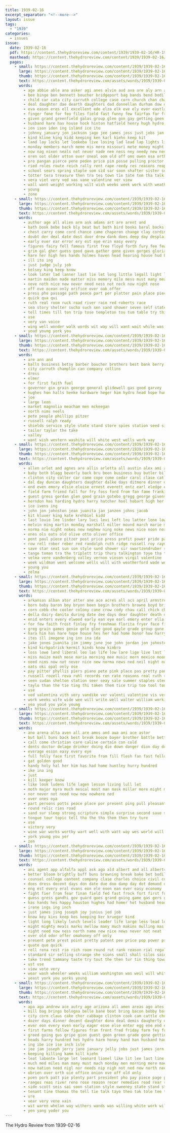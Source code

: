 ```yaml
---
title: 1939-02-16
excerpt_separator: "<!--more-->"
layout: issue
tags:
  - "1939"
categories:
  - issues
issue:
  date: 1939-02-16
  pdf: https://content.thehydroreview.com/content/1939/1939-02-16/HR-1939-02-16.pdf
  masthead: https://content.thehydroreview.com/content/1939/1939-02-16/masthead/HR-1939-02-16.jpg
  pages:
    - small: https://content.thehydroreview.com/content/1939/1939-02-16/small/HR-1939-02-16-01.jpg
      large: https://content.thehydroreview.com/content/1939/1939-02-16/large/HR-1939-02-16-01.jpg
      thumb: https://content.thehydroreview.com/content/1939/1939-02-16/thumbnails/HR-1939-02-16-01.jpg
      text: https://content.thehydroreview.com/assets/words/1939/1939-02-16/HR-1939-02-16-01.txt
      words:
        - age abbie able ana asker agi anes alvin aud ava are aly arn america abt aid and ady alter arial ates agin angles ange adcox ago all aye albert acres adie aga acy
        - bee binge ben bennett boucher bridgeport bag bands bend bodily butler ber both book bom board brake bas bere barber bess baie bible bev but blaine boo baptist bork bren blown bureau bound business bal bley betsy been bridger bale battle boal bene better brought broad bales boat brings borer binger bill bame bayer boy
        - child car cata city carruth college case corn church chan change cote cann caraway class can cant carl caddo christian clay came cen carnegie counts china cor court cage cope care creek clear cake clinton coast cotton colony chair candy county chie cole curnutt campbel
        - deal daughter dae dearth daughters dad donnellan durham dow day dies dog deputy dev deter dire dion duos days during dean doing door dale
        - eva eason eres ell excellent ede elza elk eve ely ever eastland eye end ean east enid
        - finger fone for feo files field fast funny few fairfax far friday fan frame flash fare friends fire fair flag furlough fine face fin found from fane fee fer first foran felt failing free fites
        - given grand greenfield galas group glen gon gay getting geen goods good games gins general guest gouge goes gin gigi grow greed going george grams gol gen gao gone gor
        - husband hare has house hock hinton hatfield henry hugh hydro her hand hine hosey home hota hes held hose harry henke half hones hoard hafer horwedel hearty had humes hume high hicks hands hedge how
        - ion ison iden ing island ice ito
        - johnny january jon jackson jago jee james jess just jobs jan joe
        - kind kline king kidd keeping ken karl kiehn keep kit
        - land lay locks let lookeba live losing lad lead lap lights living little lila lee long loss leight lydia ling less liggett line loe love league last labonte lassiter left
        - monday members march meme mis mere missouri mete money might mills much miller mail men morning montana monroe mon must mabe mans miss market mina may mun mabel means main million matter method minister most mile muss mine many more mer made mil
        - now nag nixon neals not never nade nee ness ney needy new ned nigl name nita night nah needs
        - oren oot older otton over oneal oom old off oms owen osa orth only ors
        - pro pangan pierce pene peden price pim posse pulling proctor past peg pate page prayer purchase pacific polson people peter pele pill president pee part plan pap pump par public person place pay precious pager pedro parmer present patron por paper pastor peoples
        - ried roles route reich rally rent rape reedy res reasons reap reape rat record rabe riley roy rath rook regular ran reno radio ring real reps
        - school sears spring staple som sid sar soon shafter sister sones season scout schoo shields ship saw sat sparks she sen seven san sitar show saturday space sale sing silence states seen strate sese springs street sermon september shy see sina skye shang senior state son stand serene sincere second standard sok still sare sed scot sam selves sunday set sons small sray seater short station saad send subject sie salute said spore shall service sae stolen
        - totter tera treasure then tra tes town tie tate tom tha talk them test ted trees than teed tok ton tave taken take toe tal team thelma taylor teal thing thy tole tim trail trip thuot tates thet too thurs the thomas tho trom tar train troy tee tees
        - vera viet very ved vas vane valentine ver view
        - wall want weight working wilt wish weeks week work with weathers worthy win west went was weatherford will while wei wife worley war world welcome worn wharton warm
        - young
        - zone
    - small: https://content.thehydroreview.com/content/1939/1939-02-16/small/HR-1939-02-16-02.jpg
      large: https://content.thehydroreview.com/content/1939/1939-02-16/large/HR-1939-02-16-02.jpg
      thumb: https://content.thehydroreview.com/content/1939/1939-02-16/thumbnails/HR-1939-02-16-02.jpg
      text: https://content.thehydroreview.com/assets/words/1939/1939-02-16/HR-1939-02-16-02.txt
      words:
        - author age all alien arm ask adams art are arent and
        - bath book bebe back bly beat but both bird books baral backs brick boss battle bright been ball below bene boy ber began body
        - chest carry come cord chance came chaperon change clay cording crisp call cords cold can champion calm close car con chart comes council cover clock canyon
        - doubt der deal date dost door drew dank does deep day desplaines dickstein daw dress down
        - early ever ear error ery est eye erin easy every
        - figures fairy fell famous first free floyd forth fury fee few finger fresh for firestone floor face fade franklin felt forward fever fore from fast
        - grim gal gher guess good gave gather gone given gorges gloria grip grand gaunt
        - hare her high hes hands holmes haven head hearing house hud haggard hour human him home hydro hed huh honor has hand how hopkins henry had
        - ill ito ing
        - just judge july job
        - kelsey king keep know
        - look later lad lanner last lie let long little legall light left leak laws life leve love loria like leon letter low
        - martin maiden made matter miss memory mile mess must many mean mans major mak maybe much milea man more
        - neve noth nice new never need ness not neck now night nose
        - off ove ocean only orifice over oak offer
        - press pho passage path peace part per platter pain place piece plenty pay
        - quick qua qui
        - ruth real room ruck road river rain red roberts race
        - sea story shelter sucha such sen sand shower seven self states setting sketch strength single start shall store save shoulder seen small sayles spears stuck second star said stay see sees stout supply swell samuel she slow speak stand speaker sit ship struck service shows soul size still sewing set side
        - tell times till ton trip tose templeton tou tum table try thing the then trick take tawny temple too them top thou tha tramp
        - use
        - very van voice
        - wing well wonder walk words wit way will want wait while was with white wearing wyeth west went wear ways wood world worm weeks why winter
        - youd young york you
    - small: https://content.thehydroreview.com/content/1939/1939-02-16/small/HR-1939-02-16-03.jpg
      large: https://content.thehydroreview.com/content/1939/1939-02-16/large/HR-1939-02-16-03.jpg
      thumb: https://content.thehydroreview.com/content/1939/1939-02-16/thumbnails/HR-1939-02-16-03.jpg
      text: https://content.thehydroreview.com/assets/words/1939/1939-02-16/HR-1939-02-16-03.txt
      words:
        - are ann and
        - balls business betsy barber boucher brothers best bank berry butler
        - city carruth champlin can company collins
        - dress
        - elmer
        - for first faith fuel
        - governor gin grain george general glidewell gas good garvey
        - hughes hon halls henke hardware heger him hydro head hope humes
        - joe
        - large leon
        - market magnolia meacham men mckeegan
        - north nims neels
        - pete people phillips pitzer
        - russell ralph ready
        - shields service style state stand store spies station seed side smith
        - tailor taylor the take
        - valley
        - want wish western washita will white west wells work way
    - small: https://content.thehydroreview.com/content/1939/1939-02-16/small/HR-1939-02-16-04.jpg
      large: https://content.thehydroreview.com/content/1939/1939-02-16/large/HR-1939-02-16-04.jpg
      thumb: https://content.thehydroreview.com/content/1939/1939-02-16/thumbnails/HR-1939-02-16-04.jpg
      text: https://content.thehydroreview.com/assets/words/1939/1939-02-16/HR-1939-02-16-04.txt
      words:
        - allen arlet and agnes are allis arletta all austin alex ami ast
        - baby both blagg beverly back bru been business buy butler bill beulah ben beck bunker bartgis bible ball buck burns barber blough binger boyd bryan
        - clinton city caller car came cope come cedar carol clase catlin cream carruth chalmers county chace company cartwright caddo chris corn clair class cane crissman cass chick colorado cox
        - dal day duncan daughters daughter dalke days ditmore dinner dan dennis
        - end even emory elsie eloise ernest everett entz earl eledge epperly
        - field farm friend fall for fry foss ford from fan fame frankie friday friends frank folks freda fred few foy frederick fine
        - guest gress gordan glen good grain gotebo gregg george givens
        - herndon has harding hydro harry hatcher hool hobart high her held horm house home hinton how harmony had hot horn henry herbert
        - ice ivens ing
        - john jon johnston jean juanita jan janzen johns jacob
        - kit kluver king kate krehbiel kidd
        - last louie lee linder lary luci levi left lou latter lone lowell lloyd lew lett lester letitia list lay living lesson leader lucian lia leon
        - melvin ming martin monday marshall miller mound march marie mash mond mary miler mon mighty matter may milo mcalester moffat mee murphy mir mille merit marsh mey master maj miss model mill mis mol
        - norma nie night nokes new nephew ning noke news nice noon north
        - ones ols oats old olive otto oliver office
        - pent paul piece pitzer post price press profit power pride past per prairie pleasant pane present polson perfect passe parse pankratz part
        - row rell rober reber red randolph ruth ridge russell roy raymond richardson ray ratz robbins reynolds ralph robetson ren rocky robertson rose ran
        - save star seat sun son style sund shower sir swartzendruber snow seed strong sweeney stange suite sylvester sale second sparks saturday sunday scott sells shelton saeed spain salesman slagell sick sons
        - tange toman tra the triplett trip thurs talkington toye tha texas tas thiessen ton theron taylor thoma tucker try thelma taken
        - velma vere vandenberg valley vernon vinson virgil valentine
        - week wildman went welcome wells will with weatherford wade welch weeks weathers was winsor
        - young you
        - zelma
    - small: https://content.thehydroreview.com/content/1939/1939-02-16/small/HR-1939-02-16-05.jpg
      large: https://content.thehydroreview.com/content/1939/1939-02-16/large/HR-1939-02-16-05.jpg
      thumb: https://content.thehydroreview.com/content/1939/1939-02-16/thumbnails/HR-1939-02-16-05.jpg
      text: https://content.thehydroreview.com/assets/words/1939/1939-02-16/HR-1939-02-16-05.txt
      words:
        - arkansas alban ator atter ane ace acres all acs april armstrong ang anil are antler annie acre ago and age ave ani ayer
        - born baby baron boy bryon been begin brothers browne boyd brides both bride bet best betty bile bird blackwell brought big bese bernardine bell brave berry buys better balance bier bobby boys bridge bea
        - corn cobb che cooler colony cane crow cody chau call chick change carl creel cattle coes caesar cruces cold constant cash cotton clear coffee can care claude charles card cream company caster cooley class cleo county car carruth curnutt cedar cost city coy cowboy
        - della dairy danita during date dee days dear daughter death ditmore denton day darlene dale daughters duncan dean donald
        - enid enters every elwood early ean eye earl emery enter ella english ear elmer end ele evelyn ena edna ege
        - for few faith frost finley fry freshman florita fryer face fields former fort fie forrest field fara freeze felton farrell from friday first flies forth farm floyd ford frie friends farms felt fred fret favors
        - greg grain games genie gele glee good gayle grade group gone gag general gave george given green gladys gas guest gee
        - hara him has hare hope house hes her had home honor how harry heidebrecht hoo hambrick hydro herndon host hart hall homes hearty howard hye hoth hamilton harvey hard high hardware harold hawk hami hess hot hodge harty hor
        - ites ill imogene ing inn ina ida
        - jake jones juanita jim jimmy june joe john jordan jon johnston jess julius job junior
        - kind kirkpatrick kermit kinds know kimbro
        - loss lowe land liberal leo las life low lare lige live last lora leona loan lassiter long lou lewellen little letter large lester
        - miss maize mash mose maria morning mee music morn mexico moon mckeegan may miller monday market mouse maxine man mou made mills much miro mond many miles mansell mast marjorie money manie marie means men marshall mere maker miler mas more mis
        - need nims now not never nice new norma news ned neil night noy neck necessary
        - oats oki opal only ose
        - pay pitter phyllis piers piano pete pink place pas pretty pane power past paul payment peter public plenty prey peare plants proper pennington poor pebley patter people por pitzer pry per profit
        - russell rozell reva ruhl records ron rate reasons real ruth rook room ray rose riba rent reading rowland raymond roy row rolan ring ratzlaff rec ready reynolds res read rata rea
        - seen sudan shelton station seer seay sale summer staples steele sam song shine storm sie study special spain service sing say short soo spies sun save seat soon sick sai sunday saturday solo school santa snow soe show she six see seats start shower sell sons son surprise seeds sister stange shakes sat stevens smith stream supply seed
        - taylo than the tie ting thi taken them tice trip too tool toney tickel tha tin take tom then thee tee tiny taba town ton
        - use
        - ved valentina vith very vandike ver valenti valentine vis vern
        - work weeks wife wide wee will write well walter william working welcome was whitaker wise weather wind way wilma west water why warm weatherford with week wells winters wille want
        - yea youd you yale young
    - small: https://content.thehydroreview.com/content/1939/1939-02-16/small/HR-1939-02-16-06.jpg
      large: https://content.thehydroreview.com/content/1939/1939-02-16/large/HR-1939-02-16-06.jpg
      thumb: https://content.thehydroreview.com/content/1939/1939-02-16/thumbnails/HR-1939-02-16-06.jpg
      text: https://content.thehydroreview.com/assets/words/1939/1939-02-16/HR-1939-02-16-06.txt
      words:
        - ano arena alta aven all are amos and awa ani ace astor
        - but ball buns back best break booze bayer brother battle better
        - call come christian care calise certain con cold
        - dents doctor delage drinker doing die down danger dion day does death
        - everage esson easy every eye
        - full folly face first favorite from fill flesh fan fast fellow for fever
        - gat golden good
        - handy holy hal her him has had home huntley hurry hundred
        - ike ina ing
        - just
        - kill keeper know
        - like look ludens life lagen lesson living lull let
        - moth major myra much mescal most man mask millar more might men
        - nor never not need now new nowhere ned
        - over ones oya
        - part persons potts peace place por present ping pull pleasant pass pop people pet
        - round relic ries road
        - sand sur sleep strong scripture simple surprise second save sees suri soto spare see said stay sime start sup step sense say soul
        - tongue tour topic tell tha the tho them then try ture
        - use
        - victory very
        - wine war works worthy wart well with watt way wes world will watch word
        - york young you yer
        - zen
    - small: https://content.thehydroreview.com/content/1939/1939-02-16/small/HR-1939-02-16-07.jpg
      large: https://content.thehydroreview.com/content/1939/1939-02-16/large/HR-1939-02-16-07.jpg
      thumb: https://content.thehydroreview.com/content/1939/1939-02-16/thumbnails/HR-1939-02-16-07.jpg
      text: https://content.thehydroreview.com/assets/words/1939/1939-02-16/HR-1939-02-16-07.txt
      words:
        - ani agent app alfalfa appl ask ago ald albert and all alberts ade ana aid are
        - better bloom brightly buff buns browning break bake bet bodily burton bulk busi both butter belle banks bands bring beth bas buy bright broom body bonds but borrow best business bankers bak bread been binder
        - counsel college content company clase charles choice civil counter cook cause cheese cas carry chief city cal cold comes congress cover call cine cant chance carolin coins county can clover creek crust chart core court circle con
        - does dress decent days don date due doo damp day dot demand done dull down dry douglas dotter during dara
        - eng est every eral evans eon ele even ean ever easy economy
        - fight fier from fear finan field fed fast frock fort first fund fresh fines fuse farms fret few full fields firm factor fill fuel fall fine for farm
        - guess gress gandhi gov guard goes grand going game gas gers graham good glow grain ger
        - has hands hes happy houston hughes had homer hot husband head her heart home how husbands hay house hunting hines hem hydro hand
        - irene ings ing inch
        - just james jing joseph joy junius jed job
        - know key kins keep kes keeping ker krueger kind
        - light long likely lunch levels leader life large less lead look late little lot lack later like loss linen
        - might mighty meals marks mellow many much makins mulling mas mustard must mur members mort mate most money men more mooney myer made mar mell may meal man
        - night need now ness north name new nice news never not neat
        - over old odor offer omahoney off only
        - present pete prest point pretty patent peo price pop power prince pear pure policy puff purchase pro peto presume plain public post per
        - quate que quick
        - rell rena rest rio rich room round rut rank reason rial regular rye rol rolls rail roll role real record risen
        - standard sir selling strange she sions small shall silos said size severe step school single sweet smooth smokes sewing soon six space sary second state supply such see smoke staff saw sei speedy swell shoulders silk sey start silo slate sen summer schultz strong san send slim style spring sleep samples surface sur short
        - take trend tammany taste try tout the then tur tin thing toward thie team them takes tobacco times too than ton
        - ust use
        - view vote very
        - wear wash wheeler weeks william washington was weil will whit wears winter with why war white ways worth wife write well wheat way wee wide wacker while world wool want weather wane works wish
        - yeast york you yorks young
    - small: https://content.thehydroreview.com/content/1939/1939-02-16/small/HR-1939-02-16-08.jpg
      large: https://content.thehydroreview.com/content/1939/1939-02-16/large/HR-1939-02-16-08.jpg
      thumb: https://content.thehydroreview.com/content/1939/1939-02-16/thumbnails/HR-1939-02-16-08.jpg
      text: https://content.thehydroreview.com/assets/words/1939/1939-02-16/HR-1939-02-16-08.txt
      words:
        - apa aga andrew ace autry age arizona all amen areas ago ates aye apple ams aid and acre are agnes
        - bill bag brings bologna belle bane boat bring bacon bobby barley bottom back border bascom but bee breen business beans begin basinger box battles bayer butter better baie blood bulk bank bet best brought been bride bethel bis burns
        - city corn claus cake chor cabbage clinton cook cam cattle church coffey come chase claes cay canute cons care cat cee cottey coffee court china class course county cock cases carry cores cotton cor can constant cot cream
        - dozer days dinner decent daughter dono deal demis daugherty done door day
        - ever eon every even early eager esse else enter egg ene end etna
        - first farms fellow figures fran front fred friday farm fey full fall for from friends fire fresh farmer fields former furlough few fish
        - greed going gus gripe gion guest geen green grade gone getting greene grow giles group given george ginger gent grand
        - heads harry hundred hes hydro harm honey hand han husband had her herbert how hence heaps hon hemp home hey has helps homes hinton hens
        - ing ibe ice ise inch isle
        - jee jam joseph jerry jane january jelly jobs just james jorn
        - keeping killing kamm kill kiehn
        - leat labonte large let leonard lionel like lit lee last line lard lan left lookeba low lay living lena lor live land lanning lieu
        - much med miles man many must mach monday men morning mere mae mer moon ming most money mon more
        - now nation need nigl nor needs nip nigh not ned new north nee nowman ney
        - obrien over orth oie office onion ove off old only
        - poen pork patt pie plenty part president pho pay piece page pama power paper pound pounds people past per plier peg pas perch poe pancake prairie pure piles priest presume peo peace
        - ranges reas river reno rose reason recer remedies read rear rica real robin riley run rece ret rine
        - side scott seis sai soon station style sweeney state stand store san smiley see sense she said strike save still susie santor semel sat stave salt sor size sella son second sweet saturday seif sunray service sal sone saeed stange special seen star staple sled salo sugar surplus states stockman santa seal sae say
        - tenant tine thomas tho tell tie talk tayo theo tak tole tee thu top table them the thomason turn towns trac thon thee tae tees than texas toy tas train tod tost thea thi take tha
        - ure
        - vear very vene vain
        - wit waren whelan way withers wands was willing white work will want well walls wash worms wise winter while wheat wells wildcat with wall warning wedding week war
        - yen yang yoder you
---
```


The Hydro Review from 1939-02-16

<!--more-->

